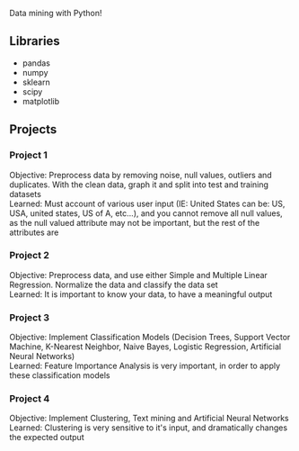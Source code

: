 Data mining with Python! 

## Libraries
* pandas
* numpy
* sklearn
* scipy
* matplotlib

## Projects
### Project 1
Objective: Preprocess data by removing noise, null values, outliers and duplicates. With the clean data, graph it and split into test and training datasets<br/>
Learned: Must account of various user input (IE: United States can be: US, USA, united states, US of A, etc...), and you cannot remove all null values, as the null valued attribute may not be important, but the rest of the attributes are

### Project 2
Objective: Preprocess data, and use either Simple and Multiple Linear Regression. Normalize the data and classify the data set<br/>
Learned: It is important to know your data, to have a meaningful output

### Project 3
Objective: Implement Classification Models (Decision Trees, Support Vector Machine, K-Nearest Neighbor, Naive Bayes, Logistic Regression, Artificial Neural Networks)<br/>
Learned: Feature Importance Analysis is very important, in order to apply these classification models

### Project 4
Objective: Implement Clustering, Text mining and Artificial Neural Networks<br/>
Learned: Clustering is very sensitive to it's input, and dramatically changes the expected output
